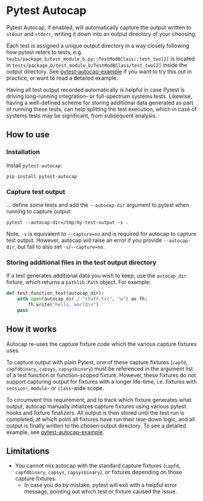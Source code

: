 # Pytest Autocap

Pytest Autocap, if enabled, will automatically capture the output written to `stdout` and `stderr`, writing it down into an output directory of your choosing.

Each test is assigned a unique output directory in a way closely following how pytest refers to tests, e.g. `tests/package_b/test_module_b.py::TestModBClass::test_two[2]` is located in `tests/package_b/test_module_b/TestModBClass/test_two[2]` inside the output directory.
See [pytest-autocap-example](https://github.com/jwdevantier/pytest-autocap-example) if you want to try this out in practice, or want to read a detailed example.

Having all test output recorded automatically is helpful in case Pytest is driving long-running integration- or full-spectrum systems tests. Likewise, having a well-defined scheme for storing additional data generated as part of running these tests, can help splitting the test execution, which in case of systems tests may be significant, from subsequent analysis.

## How to use

### Installation
Install `pytest-autocap`:
```
pip install pytest-autocap
```

### Capture test output
... define some tests and add the `--autocap-dir` argument to pytest when running to capture output:
```
pytest --autocap-dir=/tmp/my-test-output -s .
```

Note, `-s` is equivalent to `--capture=no` and is required for autocap to capture test output. However, autocap will raise an error if you provide `--autocap-dir`, but fail to also set `-s`/`--capture=no`.

### Storing additional files in the test output directory
If a test generates additional data you wish to keep, use the `autocap_dir` fixture, which returns a `pathlib.Path` object. For example:

```python
def test_function_test(autocap_dir):
    with open(autocap_dir / "stuff.txt", "w") as fh:
        fh.write("hello, world\n")
    pass
```

## How it works
Autocap re-uses the capture fixture code which the various capture fixtures uses.

To capture output with plain Pytest, one of these capture fixtures (`capfd`, `capfdbinary`, `capsys`, `capsysbinary`) must be referenced in the argument list of a test function or function-scoped fixture.
However, these fixtures do not support capturing output for fixtures with a longer life-time, i.e. fixtures with `session`-, `module`- or `class`-wide scope.

To circumvent this requirement, and to track which fixture generates what output, autocap manually intializes capture fixtures using various pytest hooks and fixture finalizers.
All output is then stored until the test run is completed, at which point all fixtures have run their tear-down logic, and all output is finally written to the chosen output directory.
To see a detailed example, see [pytest-autocap-example](https://github.com/jwdevantier/pytest-autocap-example).

## Limitations
* You cannot mix autocap with the standard capture fixtures (`capfd`, `capfdbinary`, `capsys`, `capsysbinary`), or fixtures depending on those capture fixtures.
    * In case you do by mistake, pytest will exit with a helpful error message, pointing out which test or fixture caused the issue.
